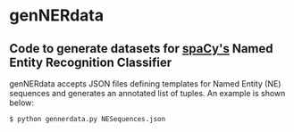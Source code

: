 # genNERdata
## Code to generate datasets for [spaCy's](https://spacy.io/) Named Entity Recognition Classifier

genNERdata accepts JSON files defining templates for Named Entity (NE) 
sequences and generates an annotated list of tuples. An example is shown below:

`$ python gennerdata.py NESequences.json`

 